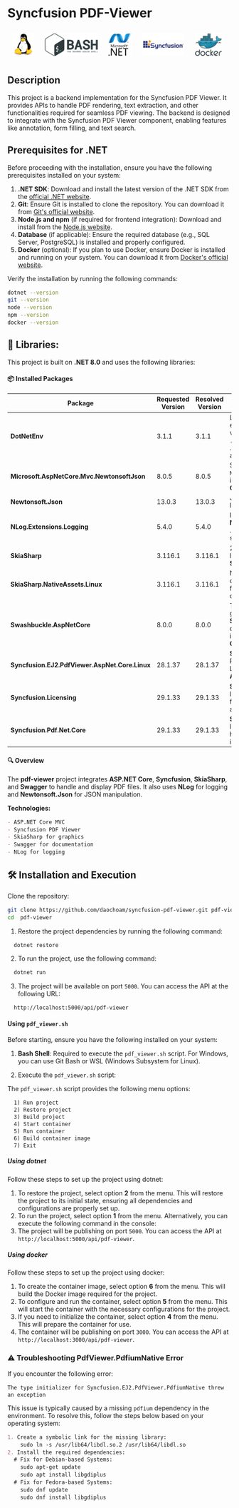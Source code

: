 # Syncfusion PDF-Viewer

<div>
<a href="https://www.linux.org/" target="_blank"><img style="margin: 10px" src="https://raw.githubusercontent.com/daochoam/Data-Bases/main/icons/linux.svg" alt="Linux" height="50" /></a>  
<a href="https://www.gnu.org/software/bash/" target="_blank"><img style="margin: 10px" src="https://raw.githubusercontent.com/daochoam/Data-Bases/7ebf3b247ec2a05d050ed0f1af37e7accac58a57/icons/bash.svg" alt="bash" height="50" /></a>
<a href="https://dotnet.microsoft.com/" target="_blank"><img style="margin: 10px" src="https://raw.githubusercontent.com/daochoam/Data-Bases/7ebf3b247ec2a05d050ed0f1af37e7accac58a57/icons/dotnet.svg" alt="dotnet" height="50" /></a>  
<a href="https://www.syncfusion.com/" target="_blank"><img style="margin: 10px" src="https://raw.githubusercontent.com/daochoam/Data-Bases/refs/heads/main/icons/Syncfusion.png" alt="syncfusion" height="50" /></a>
<a href="https://www.docker.com/" target="_blank"><img style="margin: 10px" src="https://raw.githubusercontent.com/daochoam/Data-Bases/7ebf3b247ec2a05d050ed0f1af37e7accac58a57/icons/docker.svg" alt="docker" height="50" /></a>  
</div>

## Description
This project is a backend implementation for the Syncfusion PDF Viewer. It provides APIs to handle PDF rendering, text extraction, and other functionalities required for seamless PDF viewing. The backend is designed to integrate with the Syncfusion PDF Viewer component, enabling features like annotation, form filling, and text search.

## Prerequisites for .NET

Before proceeding with the installation, ensure you have the following prerequisites installed on your system:

1. **.NET SDK**: Download and install the latest version of the .NET SDK from the [official .NET website](https://dotnet.microsoft.com/download).
2. **Git**: Ensure Git is installed to clone the repository. You can download it from [Git's official website](https://git-scm.com/).
3. **Node.js and npm** (if required for frontend integration): Download and install from the [Node.js website](https://nodejs.org/).
4. **Database** (if applicable): Ensure the required database (e.g., SQL Server, PostgreSQL) is installed and properly configured.
5. **Docker** (optional): If you plan to use Docker, ensure Docker is installed and running on your system. You can download it from [Docker's official website](https://www.docker.com/).

Verify the installation by running the following commands:

```bash
dotnet --version
git --version
node --version
npm --version
docker --version
```
## 📄 Libraries:  
This project is built on **.NET 8.0** and uses the following libraries:  

#### 📦 Installed Packages  

| Package                                             | Requested Version | Resolved Version | Description |
|-----------------------------------------------------|------------------|------------------|-------------|
| **DotNetEnv**                                      | 3.1.1            | 3.1.1            | Load environment variables from `.env` files in .NET applications. |
| **Microsoft.AspNetCore.Mvc.NewtonsoftJson**        | 8.0.5            | 8.0.5            | Support for `Newtonsoft.Json` in **ASP.NET Core MVC**. |
| **Newtonsoft.Json**                                | 13.0.3           | 13.0.3           | JSON handling library for .NET. |
| **NLog.Extensions.Logging**                        | 5.4.0            | 5.4.0            | Integration of **NLog** with the .NET logging system. |
| **SkiaSharp**                                      | 3.116.1          | 3.116.1          | 2D graphics library based on **Skia**. |
| **SkiaSharp.NativeAssets.Linux**                   | 3.116.1          | 3.116.1          | Native dependencies for **SkiaSharp** on Linux. |
| **Swashbuckle.AspNetCore**                         | 8.0.0            | 8.0.0            | Tool for generating **Swagger** documentation in **ASP.NET Core**. |
| **Syncfusion.EJ2.PdfViewer.AspNet.Core.Linux**     | 28.1.37          | 28.1.37          | **Syncfusion** PDF viewer for Linux in **ASP.NET Core**. |
| **Syncfusion.Licensing**                            | 29.1.33          | 29.1.33          | **Syncfusion** licensing library for .NET applications. |
| **Syncfusion.Pdf.Net.Core**                        | 29.1.33          | 29.1.33          | **Syncfusion** library for handling PDFs in .NET. |

#### 🔍 Overview  
The **pdf-viewer** project integrates **ASP.NET Core**, **Syncfusion**, **SkiaSharp**, and **Swagger** to handle and display PDF files. It also uses **NLog** for logging and **Newtonsoft.Json** for JSON manipulation.  

**Technologies:**  

```markdown
- ASP.NET Core MVC  
- Syncfusion PDF Viewer  
- SkiaSharp for graphics  
- Swagger for documentation  
- NLog for logging  
```


## 🛠️ Installation and Execution
Clone the repository:
   ```bash
   git clone https://github.com/daochoam/syncfusion-pdf-viewer.git pdf-viewer
   cd  pdf-viewer
   ```

  1. Restore the project dependencies by running the following command:
  ```bash
    dotnet restore
  ```
  2. To run the project, use the following command:
  ```bash
    dotnet run
  ```
  3. The project will be available on port `5000`. You can access the API at the following URL:
  ```
    http://localhost:5000/api/pdf-viewer
  ```
  
#### Using `pdf_viewer.sh`
Before starting, ensure you have the following installed on your system:

  1. **Bash Shell**: Required to execute the `pdf_viewer.sh` script. For Windows, you can use Git Bash or WSL (Windows Subsystem for Linux).

  2. Execute the `pdf_viewer.sh` script:

  The `pdf_viewer.sh` script provides the following menu options:

  ```text
    1) Run project
    2) Restore project
    3) Build project
    4) Start container
    5) Run container
    6) Build container image
    7) Exit
  ```

##### Using dotnet

Follow these steps to set up the project using dotnet:

  1. To restore the project, select option **2** from the menu. This will restore the project to its initial state, ensuring all dependencies and configurations are properly set up.
  2. To run the project, select option **1** from the menu. Alternatively, you can execute the following command in the console:
  3. The project will be publishing on port `5000`. You can access the API at `http://localhost:5000/api/pdf-viewer`.


##### Using docker
Follow these steps to set up the project using docker:

  1. To create the container image, select option **6** from the menu. This will build the Docker image required for the project.
  2. To configure and run the container, select option  **5**  from the menu. This will start the container with the necessary configurations for the project.
  3. If you need to initialize the container, select option **4** from the menu. This will prepare the container for use.
  4. The container will be publishing on port `3000`. You can access the API at `http://localhost:3000/api/pdf-viewer`.

### ⚠️ Troubleshooting PdfViewer.PdfiumNative Error

If you encounter the following error:

```
The type initializer for Syncfusion.EJ2.PdfViewer.PdfiumNative threw an exception
```

This issue is typically caused by a missing `pdfium` dependency in the environment. To resolve this, follow the steps below based on your operating system:

  ```markdown
  1. Create a symbolic link for the missing library:
      sudo ln -s /usr/lib64/libdl.so.2 /usr/lib64/libdl.so
  2. Install the required dependencies:
    # Fix for Debian-based Systems:
      sudo apt-get update
      sudo apt install libgdiplus
    # Fix for Fedora-based Systems:
      sudo dnf update
      sudo dnf install libgdiplus
  ```
